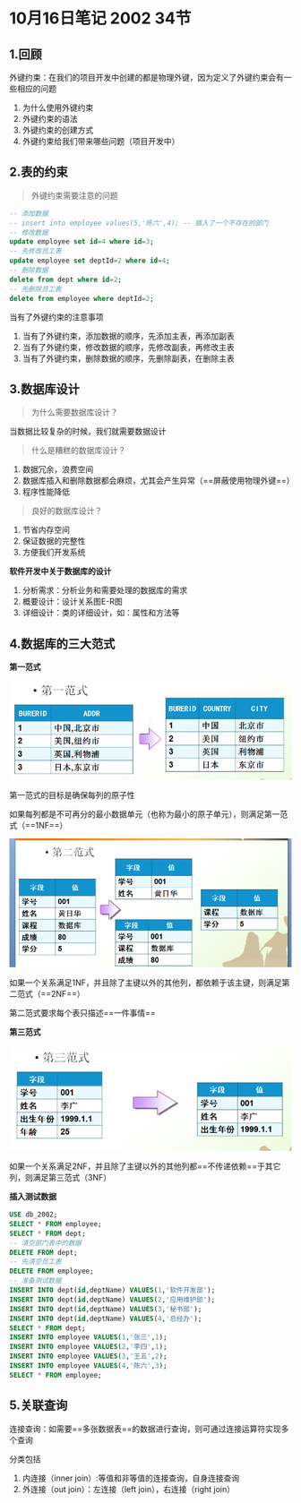 # 10月16日笔记 2002 34节

## 1.回顾

外键约束：在我们的项目开发中创建的都是物理外键，因为定义了外键约束会有一些相应的问题

1. 为什么使用外键约束
2. 外键约束的语法
3. 外键约束的创建方式
4. 外键约束给我们带来哪些问题（项目开发中）

## 2.表的约束

> 外键约束需要注意的问题

```sql
-- 添加数据
-- insert into employee values(5,'陈六',4); -- 插入了一个不存在的部门
-- 修改数据
update employee set id=4 where id=3;
-- 先修改员工表
update employee set deptId=2 where id=4;
-- 删除数据
delete from dept where id=2;
-- 先删除员工表
delete from employee where deptId=2;
```

当有了外键约束的注意事项

1. 当有了外键约束，添加数据的顺序，先添加主表，再添加副表
2. 当有了外键约束，修改数据的顺序，先修改副表，再修改主表
3. 当有了外键约束，删除数据的顺序，先删除副表，在删除主表

## 3.数据库设计

> 为什么需要数据库设计？

当数据比较复杂的时候，我们就需要数据设计

> 什么是糟糕的数据库设计？

1. 数据冗余，浪费空间
2. 数据库插入和删除数据都会麻烦，尤其会产生异常（==屏蔽使用物理外键==）
3. 程序性能降低

> 良好的数据库设计？

1. 节省内存空间
2. 保证数据的完整性
3. 方便我们开发系统

**软件开发中关于数据库的设计**

1. 分析需求：分析业务和需要处理的数据库的需求
2. 概要设计：设计关系图E-R图
3. 详细设计：类的详细设计，如：属性和方法等

## 4.数据库的三大范式

**第一范式**

![结果](../assets/第一范式.png)

第一范式的目标是确保每列的原子性

如果每列都是不可再分的最小数据单元（也称为最小的原子单元），则满足第一范式（==1NF==）

![结果](../assets/第二范式.png)

如果一个关系满足1NF，并且除了主键以外的其他列，都依赖于该主键，则满足第二范式（==2NF==）

第二范式要求每个表只描述==一件事情==

**第三范式**

![结果](../assets/三范式.png)

如果一个关系满足2NF，并且除了主键以外的其他列都==不传递依赖==于其它列，则满足第三范式（3NF） 

**插入测试数据**

```sql
USE db_2002;
SELECT * FROM employee;
SELECT * FROM dept;
-- 清空部门表中的数据
DELETE FROM dept;
-- 先清空员工表
DELETE FROM employee;
-- 准备测试数据
INSERT INTO dept(id,deptName) VALUES(1,'软件开发部');
INSERT INTO dept(id,deptName) VALUES(2,'应用维护部');
INSERT INTO dept(id,deptName) VALUES(3,'秘书部');
INSERT INTO dept(id,deptName) VALUES(4,'总经办');
SELECT * FROM dept;
INSERT INTO employee VALUES(1,'张三',1);
INSERT INTO employee VALUES(2,'李四',1);
INSERT INTO employee VALUES(3,'王五',2);
INSERT INTO employee VALUES(4,'陈六',3);
SELECT * FROM employee;
```

## 5.关联查询

连接查询：如需要==多张数据表==的数据进行查询，则可通过连接运算符实现多个查询

分类包括

1. 内连接（inner join）:等值和非等值的连接查询，自身连接查询
2. 外连接（out join）：左连接（left join），右连接（right join）


